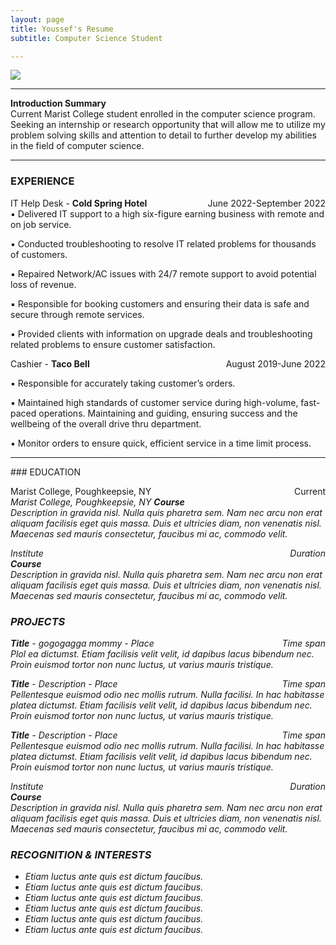 ```yaml
---
layout: page
title: Youssef's Resume
subtitle: Computer Science Student

---
```

<img src="{{ '/assets/img/IMG_8228.jpg' | prepend: site.baseurl }}" id="about-img">
<span style="float: right; "><a href="{{ '/assets/resume.pdf' | prepend: site.baseurl }}"><strong> </strong></a> </span>

<hr>

**Introduction Summary** <span style="float: right; "></span>  
Current Marist College student enrolled in the computer science program. Seeking an internship or research opportunity that will allow me to utilize my problem solving skills and attention to detail to further develop my abilities in the field of computer science.
<hr>

### EXPERIENCE

IT Help Desk - **Cold Spring Hotel** <span style="float: right; ">June 2022-September 2022</span>  
▪ Delivered IT support to a high six-figure earning business with remote and on job service. 

▪ Conducted troubleshooting to resolve IT related problems for thousands of customers.  

▪ Repaired Network/AC issues with 24/7 remote support to avoid potential loss of revenue.

▪ Responsible for booking customers and ensuring their data is safe and secure through remote services. 

▪ Provided clients with information on upgrade deals and troubleshooting related problems to ensure customer satisfaction. 


Cashier - **Taco Bell** <span style="float: right; ">August 2019-June 2022</span> 

▪ Responsible for accurately taking customer’s orders.

▪ Maintained high standards of customer service during high-volume,
fast-paced operations.
Maintaining and guiding, ensuring success and the wellbeing of the overall drive thru department. 

▪ Monitor orders to ensure quick, efficient service in a time limit process. 

<hr>
### EDUCATION

Marist College, Poughkeepsie, NY <span style="float: right; ">Current</span>  
<em>Marist College, Poughkeepsie, NY 
**Course**  
Description in gravida nisl. Nulla quis pharetra sem. Nam nec arcu non erat aliquam facilisis eget quis massa. Duis et ultricies diam, non venenatis nisl. Maecenas sed mauris consectetur, faucibus mi ac, commodo velit.  
 
Institute <span style="float: right; ">Duration</span>  
**Course**  
Description in gravida nisl. Nulla quis pharetra sem. Nam nec arcu non erat aliquam facilisis eget quis massa. Duis et ultricies diam, non venenatis nisl. Maecenas sed mauris consectetur, faucibus mi ac, commodo velit.  

### PROJECTS 
**Title** - gogogagga mommy - Place <span style="float: right; ">Time span</span>  
<i> Plol ea dictumst. Etiam facilisis velit velit, id dapibus lacus bibendum nec. Proin euismod tortor non nunc luctus, ut varius mauris tristique.  

**Title** - Description - Place <span style="float: right; ">Time span</span>  
Pellentesque euismod odio nec mollis rutrum. Nulla facilisi. In hac habitasse platea dictumst. Etiam facilisis velit velit, id dapibus lacus bibendum nec. Proin euismod tortor non nunc luctus, ut varius mauris tristique.  

**Title** - Description - Place <span style="float: right; ">Time span</span>  
Pellentesque euismod odio nec mollis rutrum. Nulla facilisi. In hac habitasse platea dictumst. Etiam facilisis velit velit, id dapibus lacus bibendum nec. Proin euismod tortor non nunc luctus, ut varius mauris tristique.  


Institute <span style="float: right; ">Duration</span>  
**Course**  
Description in gravida nisl. Nulla quis pharetra sem. Nam nec arcu non erat aliquam facilisis eget quis massa. Duis et ultricies diam, non venenatis nisl. Maecenas sed mauris consectetur, faucibus mi ac, commodo velit. 



### RECOGNITION & INTERESTS

- Etiam luctus ante quis est dictum faucibus.
- Etiam luctus ante quis est dictum faucibus.
- Etiam luctus ante quis est dictum faucibus.
- Etiam luctus ante quis est dictum faucibus.
- Etiam luctus ante quis est dictum faucibus.
- Etiam luctus ante quis est dictum faucibus.